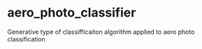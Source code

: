 # aero_photo_classifier
Generative type of classifficaiton algorithm applied to aero photo classification
